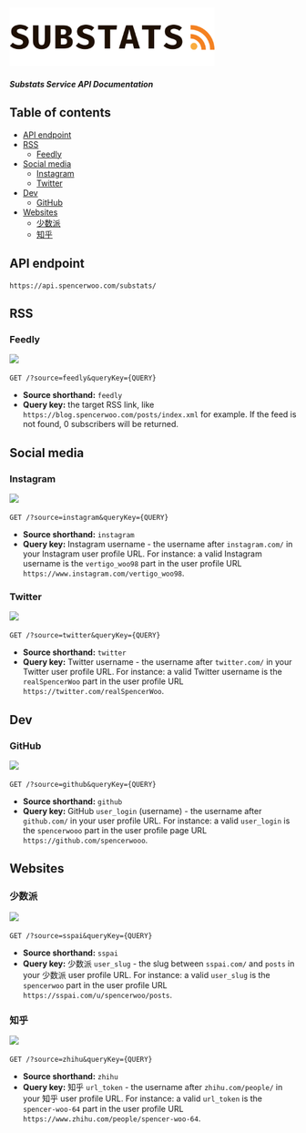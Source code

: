 <img src="../assets/substats.svg" alt="substats-logo" width="360px" height="auto" />

<h5>Substats Service API Documentation</h5>

<h2>Table of contents</h2>

- [API endpoint](#api-endpoint)
- [RSS](#rss)
  - [Feedly](#feedly)
- [Social media](#social-media)
  - [Instagram](#instagram)
  - [Twitter](#twitter)
- [Dev](#dev)
  - [GitHub](#github)
- [Websites](#websites)
  - [少数派](#%e5%b0%91%e6%95%b0%e6%b4%be)
  - [知乎](#%e7%9f%a5%e4%b9%8e)

## API endpoint

```
https://api.spencerwoo.com/substats/
```

## RSS

### Feedly

[![](https://img.shields.io/badge/dynamic/json?label=Feedly%20RSS%20Subscribers&query=%24.data.totalSubs&url=https%3A%2F%2Fapi.spencerwoo.com%2Fsubstats%2F%3Fsource%3Dfeedly%26queryKey%3Dhttps%3A%2F%2Fblog.spencerwoo.com%2Fposts%2Findex.xml&color=2bb24c&logo=feedly)](https://api.spencerwoo.com/substats/?source=feedly&queryKey=https://blog.spencerwoo.com/posts/index.xml)

```http
GET /?source=feedly&queryKey={QUERY}
```

- **Source shorthand:** `feedly`
- **Query key:** the target RSS link, like `https://blog.spencerwoo.com/posts/index.xml` for example. If the feed is not found, 0 subscribers will be returned.

## Social media

### Instagram

[![](https://img.shields.io/badge/dynamic/json?color=E4405F&label=Instagram%20Followers&query=%24.data.totalSubs&url=https%3A%2F%2Fapi.spencerwoo.com%2Fsubstats%2F%3Fsource%3Dinstagram%26queryKey%3Dvertigo_woo98&logo=instagram&logoColor=white)](https://api.spencerwoo.com/substats/?source=instagram&queryKey=vertigo_woo98)

```http
GET /?source=instagram&queryKey={QUERY}
```

- **Source shorthand:** `instagram`
- **Query key:** Instagram username - the username after `instagram.com/` in your Instagram user profile URL. For instance: a valid Instagram username is the `vertigo_woo98` part in the user profile URL `https://www.instagram.com/vertigo_woo98`.

### Twitter

[![](https://img.shields.io/badge/dynamic/json?label=Twitter%20Followers&query=%24.data.totalSubs&url=https%3A%2F%2Fapi.spencerwoo.com%2Fsubstats%2F%3Fsource%3Dtwitter%26queryKey%3DrealSpencerWoo&color=1da1f2&logo=twitter)](https://api.spencerwoo.com/substats/?source=twitter&queryKey=realSpencerWoo)

```http
GET /?source=twitter&queryKey={QUERY}
```

- **Source shorthand:** `twitter`
- **Query key:** Twitter username - the username after `twitter.com/` in your Twitter user profile URL. For instance: a valid Twitter username is the `realSpencerWoo` part in the user profile URL `https://twitter.com/realSpencerWoo`.

## Dev

### GitHub

[![](https://img.shields.io/badge/dynamic/json?label=GitHub%20Followers&query=%24.data.totalSubs&url=https%3A%2F%2Fapi.spencerwoo.com%2Fsubstats%2F%3Fsource%3Dgithub%26queryKey%3Dspencerwooo&color=black&logo=github)](https://api.spencerwoo.com/substats/?source=github&queryKey=spencerwooo)

```http
GET /?source=github&queryKey={QUERY}
```

- **Source shorthand:** `github`
- **Query key:** GitHub `user_login` (username) - the username after `github.com/` in your user profile URL. For instance: a valid `user_login` is the `spencerwooo` part in the user profile page URL `https://github.com/spencerwooo`.

## Websites

### 少数派

[![](https://img.shields.io/badge/dynamic/json?label=%E5%B0%91%E6%95%B0%E6%B4%BE%E5%85%B3%E6%B3%A8&query=%24.data.totalSubs&url=https%3A%2F%2Fapi.spencerwoo.com%2Fsubstats%2F%3Fsource%3Dsspai%26queryKey%3Dspencerwoo&color=d71a1b)](https://api.spencerwoo.com/substats/?source=sspai&queryKey=spencerwoo)

```http
GET /?source=sspai&queryKey={QUERY}
```

- **Source shorthand:** `sspai`
- **Query key:** 少数派 `user_slug` - the slug between `sspai.com/` and `posts` in your 少数派 user profile URL. For instance: a valid `user_slug` is the `spencerwoo` part in the user profile URL `https://sspai.com/u/spencerwoo/posts`.

### 知乎

[![](https://img.shields.io/badge/dynamic/json?color=0084ff&label=%E7%9F%A5%E4%B9%8E%E5%85%B3%E6%B3%A8&query=%24.data.totalSubs&url=https%3A%2F%2Fapi.spencerwoo.com%2Fsubstats%2F%3Fsource%3Dzhihu%26queryKey%3Dspencer-woo-64)](https://api.spencerwoo.com/substats/?source=zhihu&queryKey=spencer-woo-64)

```http
GET /?source=zhihu&queryKey={QUERY}
```

- **Source shorthand:** `zhihu`
- **Query key:** 知乎 `url_token` - the username after `zhihu.com/people/` in your 知乎 user profile URL. For instance: a valid `url_token` is the `spencer-woo-64` part in the user profile URL `https://www.zhihu.com/people/spencer-woo-64`.
